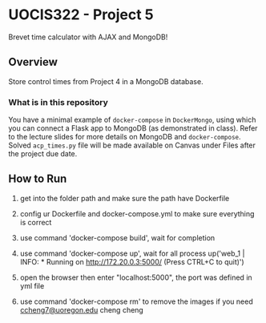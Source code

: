 # UOCIS322 - Project 5 #
Brevet time calculator with AJAX and MongoDB!

## Overview

Store control times from Project 4 in a MongoDB database.

### What is in this repository

You have a minimal example of `docker-compose` in `DockerMongo`, using which you can connect a Flask app to MongoDB (as demonstrated in class). Refer to the lecture slides for more details on MongoDB and `docker-compose`. Solved `acp_times.py` file will be made available on Canvas under Files after the project due date.

## How to Run

1. get into the folder path and make sure the path have Dockerfile

2. config ur Dockerfile and docker-compose.yml to make sure everything is correct

3. use command 'docker-compose build', wait for completion

4. use command 'docker-compose up', wait for all process up('web_1    | INFO: * Running on http://172.20.0.3:5000/ (Press CTRL+C to quit)')

5. open the browser then enter "localhost:5000", the port was defined in yml file

6. use command 'docker-compose rm' to remove the images if you need
ccheng7@uoregon.edu
cheng cheng
